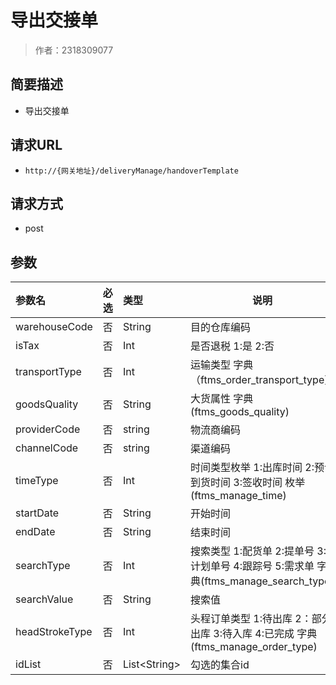 # 导出交接单

> 作者：2318309077

## 简要描述

-  导出交接单

## 请求URL
- ` http://{网关地址}/deliveryManage/handoverTemplate `
  
## 请求方式
- post

## 参数

|参数名|必选|类型|说明|
|:----    |:---|:----- |-----   |
|warehouseCode     |否  |String | 目的仓库编码    |
|isTax     |否  |Int | 是否退税 1:是 2:否    |
|transportType     |否  |Int | 运输类型 字典（ftms_order_transport_type）|
|goodsQuality     |否  |String | 大货属性  字典(ftms_goods_quality)  |
|providerCode     |否  |string | 物流商编码    |
|channelCode     |否  |string | 渠道编码    |
|timeType     |否  |Int |时间类型枚举 1:出库时间 2:预计到货时间 3:签收时间  枚举(ftms_manage_time)  |
|startDate     |否  |String |开始时间  |
|endDate     |否  |String |结束时间  |
|searchType     |否  |Int |搜索类型 1:配货单 2:提单号 3:计划单号 4:跟踪号 5:需求单 字典(ftms_manage_search_type)|
|searchValue     |否  |String |搜索值  |
|headStrokeType     |否  |Int |头程订单类型 1:待出库 2：部分出库 3:待入库 4:已完成  字典(ftms_manage_order_type)|
|idList     |否  |List&lt;String> |勾选的集合id  |